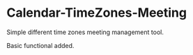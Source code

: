 # Calendar-TimeZones-Meeting

Simple different time zones meeting management tool.

Basic functional added.
